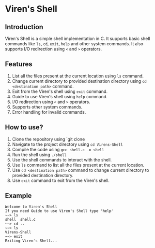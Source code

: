 # Viren's Shell

## Introduction
Viren's Shell is a simple shell implementation in C. It supports basic shell commands like `ls`, `cd`, `exit`, `help` and other system commands. It also supports I/O redirection using `<` and `>` operators.

## Features
1. List all the files present at the current location using `ls` command.
2. Change current directory to provided destination directory using `cd <destination path>` command.
3. Exit from the Viren's shell using `exit` command.
4. Guide to use Viren's shell using `help` command.
5. I/O redirection using `<` and `>` operators.
6. Supports other system commands.
7. Error handling for invalid commands.

## How to use?
1. Clone the repository using `git clone
2. Navigate to the project directory using `cd Virens-Shell`
3. Compile the code using `gcc shell.c -o shell`
4. Run the shell using `./shell`
5. Use the shell commands to interact with the shell.
6. Use `ls` command to list all the files present at the current location.
7. Use `cd <destination path>` command to change current directory to provided destination directory.
8. Use `exit` command to exit from the Viren's shell.

## Example
```
Welcome to Viren's Shell
If you need Guide to use Viren's Shell type 'help'
~~> ls
shell  shell.c
~~> cd ..
~~> ls
Virens-Shell
~~> exit
Exiting Viren's Shell...
```
